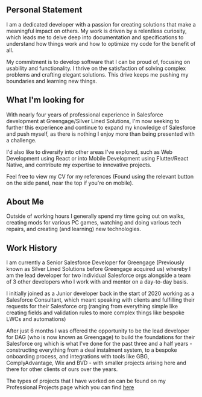 ## Personal Statement

I am a dedicated developer with a passion for creating solutions that make a meaningful impact on others. My work is driven by a relentless curiosity, which leads me to delve deep into documentation and specifications to understand how things work and how to optimize my code for the benefit of all.

My commitment is to develop software that I can be proud of, focusing on usability and functionality. I thrive on the satisfaction of solving complex problems and crafting elegant solutions. This drive keeps me pushing my boundaries and learning new things.

## What I'm looking for

With nearly four years of professional experience in Salesforce development at Greengage/Silver Lined Solutions, I'm now seeking to further this experience and continue to expand my knowledge of Salesforce and push myself, as there is nothing I enjoy more than being presented with a challenge.

I'd also like to diversify into other areas I've explored, such as Web Development using React or into Mobile Development using Flutter/React Native, and contribute my expertise to innovative projects.

Feel free to view my CV for my references (Found using the relevant button on the side panel, near the top if you're on mobile).

## About Me

Outside of working hours I generally spend my time going out on walks, creating mods for various PC games, watching and doing various tech repairs, and creating (and learning) new technologies.

## Work History

I am currently a Senior Salesforce Developer for Greengage (Previously known as Silver Lined Solutions before Greengage acquired us) whereby I am the lead developer for two individual Salesforce orgs alongside a team of 3 other developers who I work with and mentor on a day-to-day basis.

I initially joined as a Junior developer back in the start of 2020 working as a Salesforce Consultant, which meant speaking with clients and fulfilling their requests for their Salesforce org (ranging from everything simple like creating fields and validation rules to more complex things like bespoke LWCs and automations)

After just 6 months I was offered the opportunity to be the lead developer for DAG (who is now known as Greengage) to build the foundations for their Salesforce org which is what I've done for the past three and a half years - constructing everything from a deal instalment system, to a bespoke onboarding process, and integrations with tools like GBG, ComplyAdvantage, Wix and BVD - with smaller projects arising here and there for other clients of ours over the years.

The types of projects that I have worked on can be found on my Professional Projects page which you can find [here](/#/professional-projects)